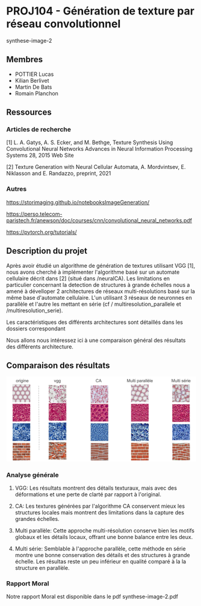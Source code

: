 # PROJ104 - Génération de texture par réseau convolutionnel

synthese-image-2

## Membres 
+ POTTIER Lucas
+ Kilian Berlivet
+ Martin De Bats
+ Romain Planchon

## Ressources

### Articles de recherche

[1] L. A. Gatys, A. S. Ecker, and M. Bethge, Texture Synthesis Using Convolutional Neural Networks
Advances in Neural Information Processing Systems 28, 2015   Web Site

[2] Texture Generation with Neural Cellular Automata, A. Mordvintsev, E. Niklasson and E. Randazzo, preprint, 2021


### Autres
https://storimaging.github.io/notebooksImageGeneration/

https://perso.telecom-paristech.fr/anewson/doc/courses/cnn/convolutional_neural_networks.pdf

https://pytorch.org/tutorials/


## Description du projet

Après avoir étudié un algorithme de génération de textures utilisant VGG [1], nous avons cherché à implémenter l'algorithme basé sur un automate cellulaire décrit dans [2] (situé dans /neuralCA). 
Les limitations en particulier concernant la detection de structures à grande échelles nous a amené à dévelloper 2 architectures de réseaux multi-résolutions basé sur la même base d'automate cellulaire. L'un utilisant 3 réseaux de neuronnes en parallèle et l'autre les mettant en série (cf / multiresolution_parallele et /multiresolution_serie).

Les caractéristiques des différents architectures sont détaillés dans les dossiers correspondant

Nous allons nous intéressez ici à une comparaison général des résultats des différents architecture.

## Comparaison des résultats

![alt text](ressources/comparaison.jpeg)

### Analyse générale

1. VGG: 
Les résultats montrent des détails texturaux, mais avec des déformations et une perte de clarté par rapport à l'original.

2. CA: 
Les textures générées par l'algorithme CA conservent mieux les structures locales mais montrent des limitations dans la capture des grandes échelles.

3. Multi parallèle: 
Cette approche multi-résolution conserve bien les motifs globaux et les détails locaux, offrant une bonne balance entre les deux.

4. Multi série: 
Semblable à l'approche parallèle, cette méthode en série montre une bonne conservation des détails et des structures à grande échelle. Les résultas reste un peu inférieur en qualité comparé à la la structure en parallèle.


### Rapport Moral

Notre rapport Moral est disponible dans le pdf synthese-image-2.pdf
